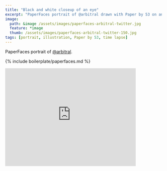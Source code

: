```yaml
---
title: "Black and white closeup of an eye"
excerpt: "PaperFaces portrait of @arbitral drawn with Paper by 53 on an iPad."
image: 
  path: &image /assets/images/paperfaces-arbitral-twitter.jpg 
  feature: *image
  thumb: /assets/images/paperfaces-arbitral-twitter-150.jpg
tags: [portrait, illustration, Paper by 53, time lapse]
---
```


PaperFaces portrait of [@arbitral](http://twitter.com/arbitral).

{% include boilerplate/paperfaces.md %}

<iframe width="420" height="315" src="https://www.youtube.com/embed/1VpNH3EQUg8" frameborder="0"> </iframe>
